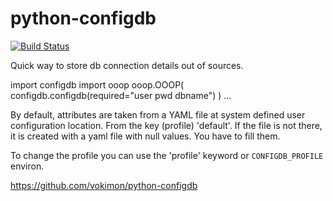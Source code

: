# python-configdb

[![Build Status](https://travis-ci.org/vokimon/python-configdb.png?branch=master)](https://travis-ci.org/vokimon/configdb)

Quick way to store db connection details out of sources.

  import configdb
  import ooop
  ooop.OOOP( configdb.configdb(required="user pwd dbname") )
  ...

By default, attributes are taken from a YAML file at system
defined user configuration location. From the key (profile) 'default'.
If the file is not there, it is created with a yaml file
with null values. You have to fill them.

To change the profile you can use the 'profile' keyword or
`CONFIGDB_PROFILE` environ.

https://github.com/vokimon/python-configdb


